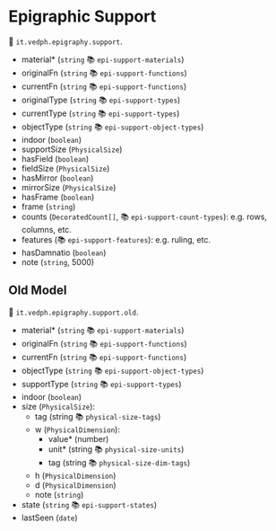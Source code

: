 # Epigraphic Support

🔑 `it.vedph.epigraphy.support`.

- material\* (`string` 📚 `epi-support-materials`)
- originalFn (`string` 📚 `epi-support-functions`)
- currentFn (`string` 📚 `epi-support-functions`)
- originalType (`string` 📚 `epi-support-types`)
- currentType (`string` 📚 `epi-support-types`)
- objectType (`string` 📚 `epi-support-object-types`)
- indoor (`boolean`)
- supportSize (`PhysicalSize`)
- hasField (`boolean`)
- fieldSize (`PhysicalSize`)
- hasMirror (`boolean`)
- mirrorSize (`PhysicalSize`)
- hasFrame (`boolean`)
- frame (`string`)
- counts (`DecoratedCount[]`, 📚 `epi-support-count-types`): e.g. rows, columns, etc.
- features (📚 `epi-support-features`): e.g. ruling, etc.
- hasDamnatio (`boolean`)
- note (`string`, 5000)

## Old Model

🔑 `it.vedph.epigraphy.support.old`.

- material\* (`string` 📚 `epi-support-materials`)
- originalFn (`string` 📚 `epi-support-functions`)
- currentFn (`string` 📚 `epi-support-functions`)
- objectType (`string` 📚 `epi-support-object-types`)
- supportType (`string` 📚 `epi-support-types`)
- indoor (`boolean`)
- size (`PhysicalSize`):
  - tag (string 📚 `physical-size-tags`)
  - w (`PhysicalDimension`):
    - value\* (number)
    - unit\* (string 📚 `physical-size-units`)
    - tag (string 📚 `physical-size-dim-tags`)
  - h (`PhysicalDimension`)
  - d (`PhysicalDimension`)
  - note (`string`)
- state (`string` 📚 `epi-support-states`)
- lastSeen (`date`)
